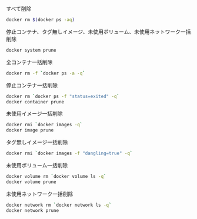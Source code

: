 すべて削除

```bash
docker rm $(docker ps -aq)
```

停止コンテナ、タグ無しイメージ、未使用ボリューム、未使用ネットワーク一括削除

```bash
docker system prune
```

全コンテナ一括削除

```bash
docker rm -f `docker ps -a -q`
```

停止コンテナ一括削除

```bash
docker rm `docker ps -f "status=exited" -q`
docker container prune
```

未使用イメージ一括削除

```bash
docker rmi `docker images -q`
docker image prune
```

タグ無しイメージ一括削除

```bash
docker rmi `docker images -f "dangling=true" -q`
```

未使用ボリューム一括削除

```bash
docker volume rm `docker volume ls -q`
docker volume prune
```

未使用ネットワーク一括削除

```bash
docker network rm `docker network ls -q`
docker network prune
```

